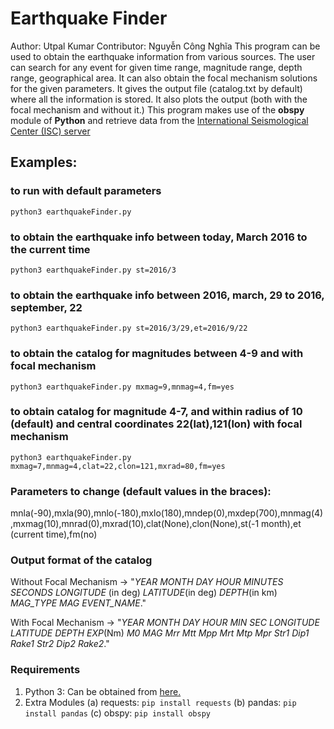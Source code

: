 # Earthquake Finder
Author: Utpal Kumar
Contributor: Nguyễn Công Nghĩa
This program can be used to obtain the earthquake information from various sources. The user can search for any event for given time range, magnitude range, depth range, geographical area. It can also obtain the focal mechanism solutions for the given parameters. It gives the output file (catalog.txt by default) where all the information is stored. It also plots the output (both with the focal mechanism and without it.)
This program makes use of the __obspy__ module of __Python__ and retrieve data from the [International Seismological Center (ISC) server](http://www.isc.ac.uk/iscbulletin/search/catalogue/)

## Examples:
### to run with default parameters
`python3 earthquakeFinder.py`

### to obtain the earthquake info between today, March 2016 to the current time
`python3 earthquakeFinder.py st=2016/3`

### to obtain the earthquake info between 2016, march, 29 to 2016, september, 22
`python3 earthquakeFinder.py st=2016/3/29,et=2016/9/22`

### to obtain the catalog for magnitudes between 4-9 and with focal mechanism
`python3 earthquakeFinder.py mxmag=9,mnmag=4,fm=yes`

### to obtain catalog for magnitude 4-7, and within radius of 10 (default) and central coordinates 22(lat),121(lon) with focal mechanism
`python3 earthquakeFinder.py mxmag=7,mnmag=4,clat=22,clon=121,mxrad=80,fm=yes`

### Parameters to change (default values in the braces):
mnla(-90),mxla(90),mnlo(-180),mxlo(180),mndep(0),mxdep(700),mnmag(4),mxmag(10),mnrad(0),mxrad(10),clat(None),clon(None),st(-1 month),et (current time),fm(no)

### Output format of the catalog
Without Focal Mechanism -> "_YEAR_ _MONTH_ _DAY_ _HOUR_ _MINUTES_ _SECONDS_ _LONGITUDE_ (in deg) _LATITUDE_(in deg) _DEPTH_(in km) _MAG_TYPE_ _MAG_ _EVENT_NAME_."

With Focal Mechanism -> "_YEAR_ _MONTH_ _DAY_ _HOUR_ _MIN_ _SEC_ _LONGITUDE_ _LATITUDE_ _DEPTH_ _EXP_(Nm) _M0_ _MAG_ _Mrr_ _Mtt_ _Mpp_ _Mrt_ _Mtp_ _Mpr_ _Str1_ _Dip1_ _Rake1_ _Str2_ _Dip2_ _Rake2_."

### Requirements
1. Python 3: Can be obtained from [here.](https://www.python.org/downloads/)
2. Extra Modules
    (a) requests: `pip install requests`
    (b) pandas: `pip install pandas`
    (c) obspy: `pip install obspy`



